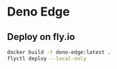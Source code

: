 # Deno Edge

## Deploy on fly.io

```sh
docker build -t deno-edge:latest .
flyctl deploy --local-only
```
